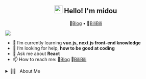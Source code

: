 <h2 align="center"><img src="https://static.xiaoblogs.cn/img/giphy.gif" width="25px"> Hello! I'm midou</h2>
<p align="center">
  📝<a href="https://mimonarchrd.gitee.io">Blog</a> •
  🍻<a href="https://space.bilibili.com/9964933">BiliBili</a>
</p>


<!-- 🔭 I’m currently working on ... -->

![](https://static.xiaoblogs.cn/img/githubKizunaAIbanner.gif)

- 🌱 I’m currently learning **vue.js, next.js front-end knowledge**
- 🤔 I’m looking for help, **how to be good at coding**
- 💬 Ask me about **React**
- 📫 How to reach me: 📝<a href="https://mimonarchrd.gitee.io">Blog</a>  🍻<a href="https://space.bilibili.com/9964933">BiliBili</a>

<details>
	<summary>🧑‍💻 &nbsp About Me</summary>
    <p>
        Try hard to be a Codeman master!
    </p>
</details>


